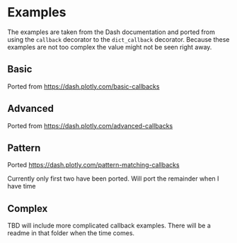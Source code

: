# Examples

The examples are taken from the Dash documentation and ported from using the `callback` decorator to the `dict_callback` decorator. Because these examples are not too complex the value might not be seen right away. 

## Basic

Ported from  https://dash.plotly.com/basic-callbacks

## Advanced

Ported from https://dash.plotly.com/advanced-callbacks

## Pattern

Ported https://dash.plotly.com/pattern-matching-callbacks

Currently only first two have been ported. Will port the remainder when I have time

## Complex

TBD will include more complicated callback examples. There will be a readme in that folder when the time comes.